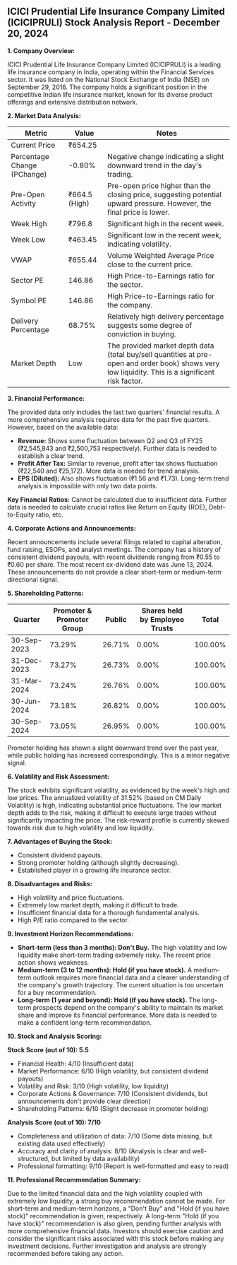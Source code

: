 ## ICICI Prudential Life Insurance Company Limited (ICICIPRULI) Stock Analysis Report - December 20, 2024

**1. Company Overview:**

ICICI Prudential Life Insurance Company Limited (ICICIPRULI) is a leading life insurance company in India, operating within the Financial Services sector.  It was listed on the National Stock Exchange of India (NSE) on September 29, 2016.  The company holds a significant position in the competitive Indian life insurance market, known for its diverse product offerings and extensive distribution network.

**2. Market Data Analysis:**

| Metric                     | Value          | Notes                                                              |
|-----------------------------|-----------------|----------------------------------------------------------------------|
| Current Price               | ₹654.25        |                                                                      |
| Percentage Change (PChange) | -0.80%         | Negative change indicating a slight downward trend in the day's trading. |
| Pre-Open Activity          | ₹664.5 (High)   |  Pre-open price higher than the closing price, suggesting potential upward pressure.  However, the final price is lower. |
| Week High                   | ₹796.8         | Significant high in the recent week.                               |
| Week Low                    | ₹463.45        | Significant low in the recent week, indicating volatility.           |
| VWAP                        | ₹655.44        | Volume Weighted Average Price close to the current price.             |
| Sector PE                   | 146.86         | High Price-to-Earnings ratio for the sector.                         |
| Symbol PE                   | 146.86         | High Price-to-Earnings ratio for the company.                        |
| Delivery Percentage         | 68.75%         | Relatively high delivery percentage suggests some degree of conviction in buying. |
| Market Depth                | Low             |  The provided market depth data (total buy/sell quantities at pre-open and order book) shows very low liquidity. This is a significant risk factor. |


**3. Financial Performance:**

The provided data only includes the last two quarters' financial results.  A more comprehensive analysis requires data for the past five quarters.  However, based on the available data:

* **Revenue:** Shows some fluctuation between Q2 and Q3 of FY25 (₹2,545,843 and ₹2,500,753 respectively).  Further data is needed to establish a clear trend.
* **Profit After Tax:**  Similar to revenue, profit after tax shows fluctuation (₹22,540 and ₹25,172).  More data is needed for trend analysis.
* **EPS (Diluted):**  Also shows fluctuation (₹1.56 and ₹1.73).  Long-term trend analysis is impossible with only two data points.

**Key Financial Ratios:**  Cannot be calculated due to insufficient data.  Further data is needed to calculate crucial ratios like Return on Equity (ROE), Debt-to-Equity ratio, etc.

**4. Corporate Actions and Announcements:**

Recent announcements include several filings related to capital alteration, fund raising, ESOPs, and analyst meetings.  The company has a history of consistent dividend payouts, with recent dividends ranging from ₹0.55 to ₹0.60 per share.  The most recent ex-dividend date was June 13, 2024.  These announcements do not provide a clear short-term or medium-term directional signal.

**5. Shareholding Patterns:**

| Quarter      | Promoter & Promoter Group | Public | Shares held by Employee Trusts | Total |
|--------------|--------------------------|--------|-----------------------------|-------|
| 30-Sep-2023  | 73.29%                    | 26.71% | 0.00%                       | 100.00%|
| 31-Dec-2023  | 73.27%                    | 26.73% | 0.00%                       | 100.00%|
| 31-Mar-2024  | 73.24%                    | 26.76% | 0.00%                       | 100.00%|
| 30-Jun-2024  | 73.18%                    | 26.82% | 0.00%                       | 100.00%|
| 30-Sep-2024  | 73.05%                    | 26.95% | 0.00%                       | 100.00%|

Promoter holding has shown a slight downward trend over the past year, while public holding has increased correspondingly. This is a minor negative signal.

**6. Volatility and Risk Assessment:**

The stock exhibits significant volatility, as evidenced by the week's high and low prices. The annualized volatility of 31.52% (based on CM Daily Volatility) is high, indicating substantial price fluctuations. The low market depth adds to the risk, making it difficult to execute large trades without significantly impacting the price.  The risk-reward profile is currently skewed towards risk due to high volatility and low liquidity.

**7. Advantages of Buying the Stock:**

* Consistent dividend payouts.
* Strong promoter holding (although slightly decreasing).
* Established player in a growing life insurance sector.

**8. Disadvantages and Risks:**

* High volatility and price fluctuations.
* Extremely low market depth, making it difficult to trade.
* Insufficient financial data for a thorough fundamental analysis.
* High P/E ratio compared to the sector.


**9. Investment Horizon Recommendations:**

* **Short-term (less than 3 months): Don't Buy.** The high volatility and low liquidity make short-term trading extremely risky. The recent price action shows weakness.
* **Medium-term (3 to 12 months): Hold (if you have stock).**  A medium-term outlook requires more financial data and a clearer understanding of the company's growth trajectory.  The current situation is too uncertain for a buy recommendation.
* **Long-term (1 year and beyond): Hold (if you have stock).**  The long-term prospects depend on the company's ability to maintain its market share and improve its financial performance.  More data is needed to make a confident long-term recommendation.


**10. Stock and Analysis Scoring:**

**Stock Score (out of 10): 5.5**

* Financial Health: 4/10 (Insufficient data)
* Market Performance: 6/10 (High volatility, but consistent dividend payouts)
* Volatility and Risk: 3/10 (High volatility, low liquidity)
* Corporate Actions & Governance: 7/10 (Consistent dividends, but announcements don't provide clear direction)
* Shareholding Patterns: 6/10 (Slight decrease in promoter holding)

**Analysis Score (out of 10): 7/10**

* Completeness and utilization of data: 7/10 (Some data missing, but existing data used effectively)
* Accuracy and clarity of analysis: 8/10 (Analysis is clear and well-structured, but limited by data availability)
* Professional formatting: 9/10 (Report is well-formatted and easy to read)


**11. Professional Recommendation Summary:**

Due to the limited financial data and the high volatility coupled with extremely low liquidity, a strong buy recommendation cannot be made.  For short-term and medium-term horizons, a "Don't Buy" and "Hold (if you have stock)" recommendation is given, respectively.  A long-term "Hold (if you have stock)" recommendation is also given, pending further analysis with more comprehensive financial data.  Investors should exercise caution and consider the significant risks associated with this stock before making any investment decisions.  Further investigation and analysis are strongly recommended before taking any action.
